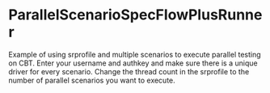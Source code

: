 # ParallelScenarioSpecFlowPlusRunner
Example of using srprofile and multiple scenarios to execute parallel testing on CBT.  Enter your username and authkey and make sure there is a unique driver for every scenario.
Change the thread count in the srprofile to the number of parallel scenarios you want to execute.
